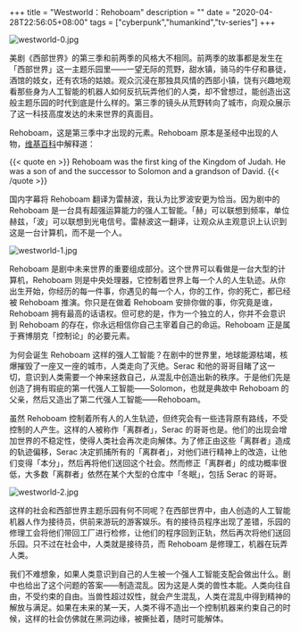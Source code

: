 +++
title = "Westworld：Rehoboam"
description = ""
date = "2020-04-28T22:56:05+08:00"
tags = ["cyberpunk","humankind","tv-series"]
+++

![westworld-0.jpg](/images/westworld-0.jpg "《西部世界》第三季")

美剧《西部世界》的第三季和前两季的风格大不相同。前两季的故事都是发生在「西部世界」这一主题乐园里——一望无际的荒野，甜水镇，骑马的牛仔和暴徒，酒馆的妓女，还有农场的姑娘。观众沉浸在那独具风情的西部小镇，饶有兴趣地观看那些身为人工智能的机器人如何反抗玩弄他们的人类，却不曾想过，能创造出这般主题乐园的时代到底是什么样的。第三季的镜头从荒野转向了城市，向观众展示了这一科技高度发达的未来世界的真面目。

Rehoboam，这是第三季中才出现的元素。Rehoboam 原本是圣经中出现的人物，[维基百科](https://en.wikipedia.org/wiki/Rehoboam)中解释道：

{{< quote en >}}
Rehoboam was the first king of the Kingdom of Judah. He was a son of and the successor to Solomon and a grandson of David.
{{< /quote >}}

国内字幕将 Rehoboam 翻译为雷赫波，我认为比罗波安更为恰当。因为剧中的 Rehoboam 是一台具有超强运算能力的强人工智能。「赫」可以联想到频率，单位赫兹，「波」可以联想到光电信号。雷赫波这一翻译，让观众从主观意识上认识到这是一台计算机，而不是一个人。

![westworld-1.jpg](/images/westworld-1.jpg "Rehoboam")

Rehoboam 是剧中未来世界的重要组成部分。这个世界可以看做是一台大型的计算机，Rehoboam 则是中央处理器，它控制着世界上每一个人的人生轨迹。从你出生开始，你经历的每一件事，你遇见的每一个人，你的工作，你的死亡，都已经被 Rehoboam 推演。你只是在做着 Rehoboam 安排你做的事，你究竟是谁，Rehoboam 拥有最高的话语权。但可悲的是，作为一个独立的人，你并不会意识到 Rehoboam 的存在，你永远相信你自己主宰着自己的命运。Rehoboam 正是属于赛博朋克「控制论」的必要元素。

为何会诞生 Rehoboam 这样的强人工智能？在剧中的世界里，地球能源枯竭，核爆摧毁了一座又一座的城市，人类走向了灭绝。Serac 和他的哥哥目睹了这一切，意识到人类需要一个神来拯救自己，从混乱中创造出新的秩序。于是他们先是创造了拥有瑕疵的第一代强人工智能——Solomon，也就是典故中 Rehoboam 的父亲，然后又造出了第二代强人工智能——Rehoboam。

虽然 Rehoboam 控制着所有人的人生轨迹，但终究会有一些违背原有路线，不受控制的人产生。这样的人被称作「离群者」，Serac 的哥哥也是。他们的出现会增加世界的不稳定性，使得人类社会再次走向解体。为了修正由这些「离群者」造成的轨迹偏移，Serac 决定抓捕所有的「离群者」，对他们进行精神上的改造，让他们变得「本分」，然后再将他们送回这个社会。然而修正「离群者」的成功概率很低，大多数「离群者」依然在某个大型的仓库中「冬眠」，包括 Serac 的哥哥。

![westworld-2.jpg](/images/westworld-2.jpg "黑色色环代表世界秩序的偏离程度")

这样的社会和西部世界主题乐园有何不同呢？在西部世界中，由人创造的人工智能机器人作为接待员，供前来游玩的游客娱乐。有的接待员程序出现了差错，乐园的修理工会将他们带回工厂进行检修，让他们的程序回到正轨，然后再次将他们送回乐园。只不过在社会中，人类就是接待员，而 Rehoboam 是修理工，机器在玩弄人类。

我们不难想象，如果人类意识到自己的人生被一个强人工智能支配会做出什么。剧中也给出了这个问题的答案——制造混乱。因为这是人类的兽性本能。人类向往自由，不受约束的自由。当兽性超过奴性，就会产生混乱，人类在混乱中得到精神的解放与满足。如果在未来的某一天，人类不得不造出一个控制机器来约束自己的时候，这样的社会仿佛就在黑洞边缘，被撕扯着，随时可能解体。